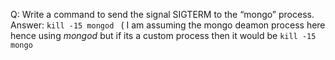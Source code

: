 Q: Write a command to send the signal SIGTERM to the “mongo” process.
Answer: ```kill -15 mongod ```
( I am assuming the mongo deamon process here hence using *mongod* but if its a custom process then it would be  ```kill -15 mongo```
